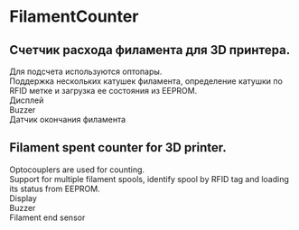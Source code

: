 # FilamentCounter

<h2>Счетчик расхода филамента для 3D принтера.</h2>
Для подсчета используются оптопары.<br>
Поддержка нескольких катушек филамента, определение катушки по RFID метке и загрузка ее состояния из EEPROM.<br>
Дисплей<br>
Buzzer<br>
Датчик окончания филамента<br>

<h2> Filament spent counter for 3D printer. </h2>
Optocouplers are used for counting. <br>
Support for multiple filament spools, identify spool by RFID tag and loading its status from EEPROM. <br>
Display<br>
Buzzer<br>
Filament end sensor<br>
